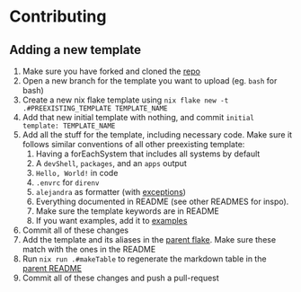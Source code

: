# Contributing

## Adding a new template

1. Make sure you have forked and cloned the [repo](https://github.com/nulladmin1/nix-flake-templates)
2. Open a new branch for the template you want to upload (eg. `bash` for bash)
3. Create a new nix flake template using `nix flake new -t .#PREEXISTING_TEMPLATE TEMPLATE_NAME`
4. Add that new initial template with nothing, and commit `initial template: TEMPLATE_NAME`
5. Add all the stuff for the template, including necessary code. Make sure it follows similar conventions of all other preexisting template:
   1. Having a forEachSystem that includes all systems by default
   2. A `devShell`, `packages`, and an `apps` output
   3. `Hello, World!` in code
   4. `.envrc` for `direnv`
   5. `alejandra` as formatter (with [exceptions](./nixpkgs))
   6. Everything documented in README (see other READMES for inspo).
   7. Make sure the template keywords are in README
   8. If you want examples, add it to [examples](examples)
6. Commit all of these changes
7. Add the template and its aliases in the [parent flake](flake.nix). Make sure these match with the ones in the README
8. Run `nix run .#makeTable` to regenerate the markdown table in the [parent README](README.md)
9. Commit all of these changes and push a pull-request
